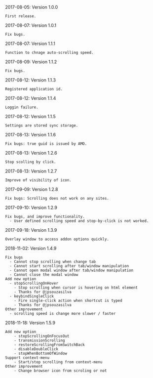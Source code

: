
2017-08-05: Version 1.0.0

    First release.


2017-08-07: Version 1.0.1

    Fix bugs.


2017-08-07: Version 1.1.1

    Function to chnage auto-scrolling speed.


2017-08-09: Version 1.1.2

    Fix bugs.


2017-08-12: Version 1.1.3

    Registered application id.


2017-08-12: Version 1.1.4

    Loggin failure.


2017-08-12: Version 1.1.5

    Settings are stored sync storage.


2017-08-13: Version 1.1.6

    Fix bugs: true guid is issued by AMO.


2017-08-13: Version 1.2.6

    Stop scolling by click.


2017-08-13: Version 1.2.7

    Improve of visibility of icon.


2017-09-09: Version 1.2.8

    Fix bugs: Scrolling does not work on any sites.


2017-09-10: Version 1.2.9

    Fix bugs, and improve functionality.
      - User defined scrolling speed and stop-by-click is not worked.

2017-09-18: Version 1.3.9

    Overlay window to access addon options quickly.

2018-11-02: Version 1.4.9

    Fix bugs
      - Cannot stop scrolling when change tab
      - Cannot start scrolling after tab/window manipulation
      - Cannot open modal window after tab/window manipulation
      - Cannot close the modal window
    Add new option
      - stopScrollingOnHover
        - Stop scrolling when cursor is hovering on html element
        - Thanks for @jpsouzasilva
      - keybindSingleClick
        - Fire single-click action when shortcut is typed
        - Thanks for @jpsouzasilva
    Other improvement
      - scrolling speed is change more slower / faster

2018-11-18: Version 1.5.9

	Add new option
		- stopScrollingOnFocusOut
		- transmissionScrolling
		- restoreScrollingFromSwitchBack
		- disableDoubleClick
		- stopWhenBottomOfWindow
   	Support context-menu
		- Start/stop scrolling from context-menu
	Other improvement
		- Change browser icon from scroling or not
